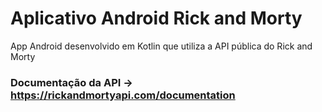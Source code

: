 # Aplicativo Android Rick and Morty

App Android desenvolvido em Kotlin que utiliza a API pública do Rick and Morty

### Documentação da API -> https://rickandmortyapi.com/documentation
